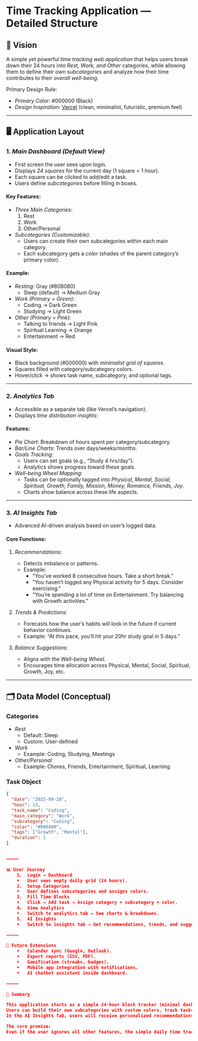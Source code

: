 # Time Tracking Application — Detailed Structure

## 🎯 Vision
A simple yet powerful *time tracking web application* that helps users break down their 24 hours into *Rest, Work, and Other* categories, while allowing them to define their own *subcategories* and analyze how their time contributes to their *overall well-being*.  

Primary Design Rule:
- *Primary Color:* #000000 (Black)  
- *Design Inspiration:* [Vercel](https://vercel.com) (clean, minimalist, futuristic, premium feel)  

---

## 🖥 Application Layout

### 1. *Main Dashboard (Default View)*
- First screen the user sees upon login.  
- Displays *24 squares* for the current day (1 square = 1 hour).  
- Each square can be clicked to add/edit a task.  
- Users define *subcategories* before filling in boxes.  

#### Key Features:
- *Three Main Categories:*
  1. Rest
  2. Work
  3. Other/Personal
- *Subcategories (Customizable):*
  - Users can create their own subcategories within each main category.  
  - Each subcategory gets a *color* (shades of the parent category’s primary color).  

#### Example:
- *Resting:* Gray (#808080)  
  - Sleep (default) → Medium Gray  
- *Work (Primary = Green):*
  - Coding → Dark Green  
  - Studying → Light Green  
- *Other (Primary = Pink):*
  - Talking to friends → Light Pink  
  - Spiritual Learning → Orange  
  - Entertainment → Red  

#### Visual Style:
- Black background (#000000) with *minimalist grid of squares*.  
- Squares filled with category/subcategory colors.  
- Hover/click → shows task name, subcategory, and optional tags.  

---

### 2. *Analytics Tab*
- Accessible as a separate tab (like Vercel’s navigation).  
- Displays *time distribution insights*:  

#### Features:
- *Pie Chart*: Breakdown of hours spent per category/subcategory.  
- *Bar/Line Charts*: Trends over days/weeks/months.  
- *Goals Tracking:*
  - Users can set goals (e.g., “Study 4 hrs/day”).  
  - Analytics shows progress toward these goals.  
- *Well-being Wheel Mapping*:
  - Tasks can be optionally tagged into *Physical, Mental, Social, Spiritual, Growth, Family, Mission, Money, Romance, Friends, Joy*.  
  - Charts show balance across these life aspects.  

---

### 3. *AI Insights Tab*
- Advanced AI-driven analysis based on user’s logged data.  

#### Core Functions:
1. *Recommendations:*
   - Detects imbalance or patterns.
   - Example:  
     - "You’ve worked 8 consecutive hours. Take a short break."  
     - "You haven’t logged any Physical activity for 5 days. Consider exercising."  
     - "You’re spending a lot of time on Entertainment. Try balancing with Growth activities."  

2. *Trends & Predictions:*
   - Forecasts how the user’s habits will look in the future if current behavior continues.  
   - Example: “At this pace, you’ll hit your 20hr study goal in 5 days.”  

3. *Balance Suggestions:*
   - Aligns with the *Well-being Wheel*.  
   - Encourages time allocation across Physical, Mental, Social, Spiritual, Growth, Joy, etc.  

---

## 🗂 Data Model (Conceptual)

### Categories
- *Rest*
  - Default: Sleep
  - Custom: User-defined
- *Work*
  - Example: Coding, Studying, Meetings
- *Other/Personal*
  - Example: Chores, Friends, Entertainment, Spiritual, Learning

### Task Object
```json
{
  "date": "2025-09-28",
  "hour": 14,
  "task_name": "Coding",
  "main_category": "Work",
  "subcategory": "Coding",
  "color": "#006400",
  "tags": ["Growth", "Mental"],
  "duration": 1
}


⸻

📊 User Journey
	1.	Login → Dashboard
	•	User sees empty daily grid (24 hours).
	2.	Setup Categories
	•	User defines subcategories and assigns colors.
	3.	Fill Time Blocks
	•	Click → Add task → Assign category + subcategory + color.
	4.	View Analytics
	•	Switch to analytics tab → See charts & breakdowns.
	5.	AI Insights
	•	Switch to insights tab → Get recommendations, trends, and suggestions.

⸻

🔮 Future Extensions
	•	Calendar sync (Google, Outlook).
	•	Export reports (CSV, PDF).
	•	Gamification (streaks, badges).
	•	Mobile app integration with notifications.
	•	AI chatbot assistant inside dashboard.

⸻

📝 Summary

This application starts as a simple 24-hour block tracker (minimal dashboard, black-themed, Vercel-inspired UI).
Users can build their own subcategories with custom colors, track tasks easily, and view progress in the Analytics Tab.
In the AI Insights Tab, users will receive personalized recommendations, predictions, and balance suggestions for better productivity and well-being.

The core promise:
Even if the user ignores all other features, the simple daily time tracking grid will remain the most valuable, minimal, and essential feature.
